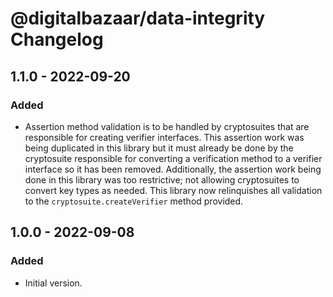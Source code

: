 # @digitalbazaar/data-integrity Changelog

## 1.1.0 - 2022-09-20

### Added
- Assertion method validation is to be handled by cryptosuites that
  are responsible for creating verifier interfaces. This assertion
  work was being duplicated in this library but it must already be
  done by the cryptosuite responsible for converting a verification
  method to a verifier interface so it has been removed. Additionally,
  the assertion work being done in this library was too restrictive;
  not allowing cryptosuites to convert key types as needed. This
  library now relinquishes all validation to the
  `cryptosuite.createVerifier` method provided.

## 1.0.0 - 2022-09-08

### Added
- Initial version.
